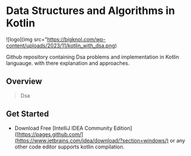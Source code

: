 # Data Structures and Algorithms in Kotlin

![logo](img src="https://bigknol.com/wp-content/uploads/2023/11/kotlin_with_dsa.png)

Github repository containing Dsa problems and implementation in Kotlin languauge.
with there explanation and approaches.

## Overview

>Dsa


## Get Started

- Download Free [IntelliJ IDEA Community Edition]([https://pages.github.com/](https://www.jetbrains.com/idea/download/?section=windows/) or any other code editor supports kotlin compilation.

